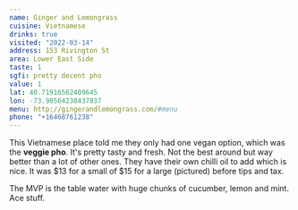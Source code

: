 ```yaml
---
name: Ginger and Lemongrass
cuisine: Vietnamese
drinks: true
visited: "2022-03-14"
address: 153 Rivington St
area: Lower East Side
taste: 1
sgfi: pretty decent pho
value: 1
lat: 40.71916562409645
lon: -73.98564238437837
menu: http://gingerandlemongrass.com/#menu
phone: "+16468761238"
---
```


This Vietnamese place told me they only had one vegan option, which was the **veggie pho**. It's pretty tasty and fresh. Not the best around but way better than a lot of other ones. They have their own chilli oil to add which is nice. It was $13 for a small of $15 for a large (pictured) before tips and tax.

The MVP is the table water with huge chunks of cucumber, lemon and mint. Ace stuff.
